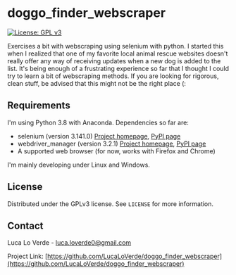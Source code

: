 # doggo_finder_webscraper
[![License: GPL v3](https://img.shields.io/badge/License-GPLv3-blue.svg)](https://www.gnu.org/licenses/gpl-3.0)

Exercises a bit with webscraping using selenium with python. I started this when I realized that one of my favorite local animal rescue websites doesn't really offer any way of receiving updates when a new dog is added to the list. It's being enough of a frustrating experience so far that I thought I could try to learn a bit of webscraping methods. If you are looking for rigorous, clean stuff, be advised that this might not be the right place (:

## Requirements
I'm using Python 3.8 with Anaconda. Dependencies so far are:
* selenium (version 3.141.0) [Project homepage](https://github.com/SeleniumHQ/selenium/), [PyPI page](https://pypi.org/project/selenium/)
* webdriver_manager (version 3.2.1) [Project homepage](https://github.com/SergeyPirogov/webdriver_manager), [PyPI page](https://pypi.org/project/webdriver-manager/)
* A supported web browser (for now, works with Firefox and Chrome)

I'm mainly developing under Linux and Windows.

## License

Distributed under the GPLv3 license. See `LICENSE` for more information.

## Contact

Luca Lo Verde - luca.loverde0@gmail.com

Project Link: [https://github.com/LucaLoVerde/doggo_finder_webscraper](https://github.com/LucaLoVerde/doggo_finder_webscraper)